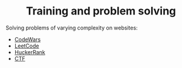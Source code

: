 <h1 align='center'>Training and problem solving</h1>

Solving problems of varying complexity on websites:
<div class='container'>
  <ul>
    <li><a href='https://www.codewars.com/' target='_blank'>CodeWars</li>
    <li><a href='https://leetcode.com/' target='_blank'>LeetCode</li>
    <li><a href='https://www.hackerrank.com/' target='_blank'>HuckerRank</li>
    <li>CTF</li>
  </ul>
</div>
